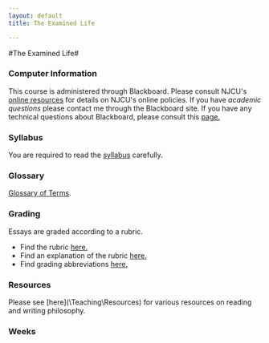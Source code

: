```yaml
---
layout: default
title: The Examined Life

---
```


#The Examined Life#

### Computer Information ###

This course is administered through Blackboard. Please consult NJCU's [online resources](http://www.njcu.edu/onlinelearning/enrolled-students/) for details on NJCU's online policies. If you have *academic questions* please contact me through the Blackboard site. If you have any technical questions about Blackboard, please consult this [page.](http://www.njcu.edu/onlinelearning/getting-help/)

 
### Syllabus  ###

You are required to read the [syllabus](Syllabus.pdf) carefully. 

### Glossary ###

[Glossary of Terms](glossary).

### Grading

Essays are graded according to a rubric. 

+ Find the rubric [here.](\Teaching\Rubric\rubric.pdf)
+ Find an explanation of the rubric [here.](\Teaching\Rubric)
+ Find grading abbreviations [here.](\Teaching\Abbreviations)

### Resources ###

Please see [here](\Teaching\Resources\) for various resources on reading and writing philosophy. 



### Weeks ###


